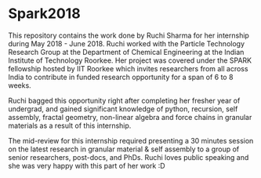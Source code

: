# Spark2018

This repository contains the work done by Ruchi Sharma for her internship during May 2018 - June 2018. Ruchi worked with the Particle Technology Research Group at the Department of Chemical Engineering at the Indian Institute of Technology Roorkee. Her project was covered under the SPARK fellowship hosted by IIT Roorkee which invites researchers from all across India to contribute in funded research opportunity for a span of 6 to 8 weeks. 

Ruchi bagged this opportunity right after completing her fresher year of undergrad, and gained significant knowledge of python, recursion, self assembly, fractal geometry, non-linear algebra and force chains in granular materials as a result of this internship.

The mid-review for this internship required presenting a 30 minutes session on the latest research in granular material & self assembly to a group of senior researchers, post-docs, and PhDs. Ruchi loves public speaking and she was very happy with this part of her work :D
